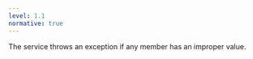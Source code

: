 ```yaml
---
level: 1.1
normative: true
---
```


The service throws an exception if any member has an improper value.